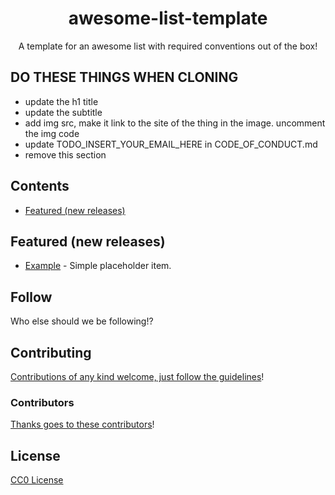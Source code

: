 <div align="center">

<!-- title -->

# awesome-list-template

<!-- subtitle -->

A template for an awesome list with required conventions out of the box!

<!-- image -->

<!-- <a href="" target="_blank" rel="noopener noreferrer">
  <img src="" />
</a> -->

</div>

## DO THESE THINGS WHEN CLONING

- update the h1 title
- update the subtitle
- add img src, make it link to the site of the thing in the image. uncomment the img code
- update TODO_INSERT_YOUR_EMAIL_HERE in CODE_OF_CONDUCT.md
- remove this section

<!-- TOC -->

## Contents

- [Featured (new releases)][featured-content]

<!-- CONTENT -->

## Featured (new releases)

- [Example][example] - Simple placeholder item.

<!-- END CONTENT -->

## Follow

<!-- list people worth following on social sites (twitter, linkedin, github, youtube etc.) -->

Who else should we be following!?

## Contributing

[Contributions of any kind welcome, just follow the guidelines][contributing]!

### Contributors

[Thanks goes to these contributors][contributors]!

## License

[CC0 License][license]

<!-- LINKS -->
<!-- toc -->

[featured-content]: #featured-new-releases

<!-- content -->

[example]: https://example.com

<!-- end content -->

[contributing]: contributing.md
[contributors]: /graphs/master
[license]: LICENSE
